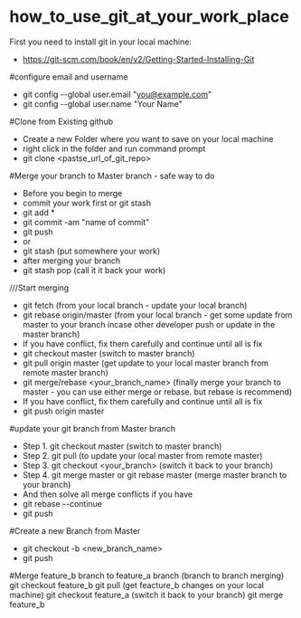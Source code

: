 # how_to_use_git_at_your_work_place

First you need to install git in your local machine: 
- https://git-scm.com/book/en/v2/Getting-Started-Installing-Git

#configure email and username
- git config --global user.email "you@example.com"
- git config --global user.name "Your Name"


#Clone from Existing github
- Create a new Folder where you want to save on your local machine
- right click in the folder and run command prompt
- git clone <pastse_url_of_git_repo> 


#Merge your branch to Master branch - safe way to do
- Before you begin to merge
- commit your work first or git stash 
- git add *
- git commit -am "name of commit"
- git push
- or 
- git stash (put somewhere your work)
- after merging your branch
- git stash pop (call it it back your work)

///Start merging
- git fetch (from your local branch - update your local branch) 
- git rebase origin/master (from your local branch - get some update from master to your branch incase other developer push or update in the master branch)
- If you have conflict, fix them carefully and continue until all is fix
- git checkout master (switch to master branch)
- git pull origin master (get update to your local master branch from remote master branch)
- git merge/rebase <your_branch_name> (finally merge your branch to master - you can use either merge or rebase. but rebase is recommend)
- If you have conflict, fix them carefully and continue until all is fix
- git push origin master


#update your git branch from Master branch
- Step 1. git checkout master (switch to master branch)
- Step 2. git pull (to update your local master from remote master)
- Step 3. git checkout <your_branch> (switch it back to your branch)
- Step 4. git merge master or git rebase master (merge master branch to your branch)
- And then solve all merge conflicts if you have
- git rebase --continue
- git push 


#Create a new Branch from Master
- git checkout -b <new_branch_name>
- git push

#Merge feature_b branch to feature_a branch (branch to branch merging)
git checkout feature_b
git pull (get feacture_b changes on your local machine)
git checkout feature_a (switch it back to your branch)
git merge feature_b 

